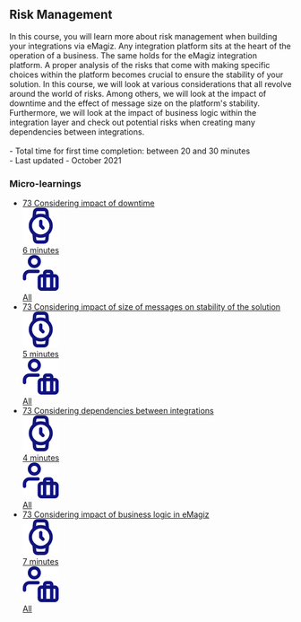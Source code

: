 <div class="ez-academy">
	<div class="ez-academy__body">
		<main class="master">
	<h2 class="title">Risk Management</h2>
    <p>
      In this course, you will learn more about risk management when building your integrations via eMagiz. Any integration platform sits at the heart of the operation of a business. The same holds for the eMagiz integration platform. A proper analysis of the risks that come with making specific choices within the platform becomes crucial to ensure the stability of your solution. In this course, we will look at various considerations that all revolve around the world of risks. Among others, we will look at the impact of downtime and the effect of message size on the platform's stability. Furthermore, we will look at the impact of business logic within the integration layer and check out potential risks when creating many dependencies between integrations.  
        </br></br>
        - Total time for first time completion: between 20 and 30 minutes
        </br>
        - Last updated - October 2021
    </p>
    <h3 class="title">Micro-learnings</h3>
    <ul class="strip-container">
        <li class="strip">
            <a href="../../docs/microlearning/advanced-risk-management-considering-impact-of-downtime" class="strip__link">
            <label for="" class="strip__label">
                <span>73</span>
                Considering impact of downtime
            </label>
            <div class="strip__attribute">
                <img class="strip__attribute-icon strip__attribute-icon--duration" src="../../img/microlearning/academy_index/icon-duration32.svg"/>
                <div class="strip__attribute-label">6 minutes</div>
            </div>
            <div class="strip__attribute">
                <img class="strip__attribute-icon strip__attribute-icon--roles" src="../../img/microlearning/academy_index/icon-roles32.svg"/>
                <div class="strip__attribute-label">All</div>
            </div>
        </a>
        </li>
		<li class="strip">
            <a href="../../docs/microlearning/advanced-risk-management-considering-impact-of-message-size-on-stability-of-the-solution" class="strip__link">
            <label for="" class="strip__label">
                <span>73</span>
                Considering impact of size of messages on stability of the solution
            </label>
            <div class="strip__attribute">
                <img class="strip__attribute-icon strip__attribute-icon--duration" src="../../img/microlearning/academy_index/icon-duration32.svg"/>
                <div class="strip__attribute-label">5 minutes</div>
            </div>
            <div class="strip__attribute">
                <img class="strip__attribute-icon strip__attribute-icon--roles" src="../../img/microlearning/academy_index/icon-roles32.svg"/>
                <div class="strip__attribute-label">All</div>
            </div>
            </a>
        </li>
        <li class="strip">
            <a href="../../docs/microlearning/advanced-risk-management-considering-dependencies-between-integrations" class="strip__link">
            <label for="" class="strip__label">
                <span>73</span>
                Considering dependencies between integrations
            </label>
            <div class="strip__attribute">
                <img class="strip__attribute-icon strip__attribute-icon--duration" src="../../img/microlearning/academy_index/icon-duration32.svg"/>
                <div class="strip__attribute-label">4 minutes</div>
            </div>
            <div class="strip__attribute">
                <img class="strip__attribute-icon strip__attribute-icon--roles" src="../../img/microlearning/academy_index/icon-roles32.svg"/>
                <div class="strip__attribute-label">All</div>
            </div>
            </a>
        </li>
        <li class="strip">
            <a href="../../docs/microlearning/advanced-risk-management-considering-impact-of-business-logic-in-emagiz" class="strip__link">
            <label for="" class="strip__label">
                <span>73</span>
                Considering impact of business logic in eMagiz
            </label>
            <div class="strip__attribute">
                <img class="strip__attribute-icon strip__attribute-icon--duration" src="../../img/microlearning/academy_index/icon-duration32.svg"/>
                <div class="strip__attribute-label">7 minutes</div>
            </div>
            <div class="strip__attribute">
                <img class="strip__attribute-icon strip__attribute-icon--roles" src="../../img/microlearning/academy_index/icon-roles32.svg"/>
                <div class="strip__attribute-label">All</div>
            </div>
            </a>
        </li>	
    </ul>
    </main>
    </div>
</div>